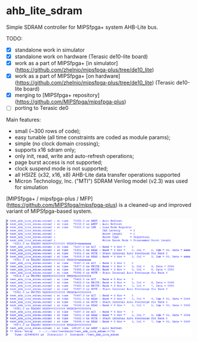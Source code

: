 # ahb_lite_sdram
Simple SDRAM controller for MIPSfpga+ system AHB-Lite bus.

TODO:
- [x] standalone work in simulator
- [x] standalone work on hardware (Terasic de10-lite board)
- [x] work as a part of MIPSfpga+ [in simulator] (https://github.com/zhelnio/mipsfpga-plus/tree/de10_lite)
- [x] work as a part of MIPSfpga+ [on hardware] (https://github.com/zhelnio/mipsfpga-plus/tree/de10_lite) (Terasic de10-lite board)
- [x] merging to [MIPSfpga+ repository] (https://github.com/MIPSfpga/mipsfpga-plus)
- [ ] porting to Terasic de0

Main features:
- small (~300 rows of code);
- easy tunable (all time constraints are coded as module params);
- simple  (no clock domain crossing);
- supports x16 sdram only;
- only init, read, write and auto-refresh operations;
- page burst access is not supported;
- clock suspend mode is not supported;
- all HSIZE (x32, x16, x8) AHB-Lite data transfer operations supported
- Micron Technology, Inc. ("MTI") SDRAM Verilog model (v2.3) was used for simulation

[MIPSfpga+ / mipsfpga-plus / MFP] (https://github.com/MIPSfpga/mipsfpga-plus) is a cleaned-up and improved variant of MIPSfpga-based system.

![Alt text](/readme/simulation_log.png?raw=true "log")
